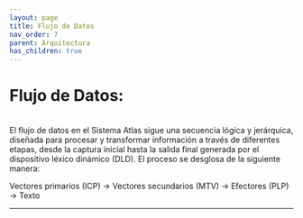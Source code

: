 ```yaml
---
layout: page
title: Flujo de Datos
nav_order: 7
parent: Arquitectura
has_children: true
---
```

# Flujo de Datos:
<br>
El flujo de datos en el Sistema Atlas sigue una secuencia lógica y jerárquica, diseñada para procesar y transformar información a través de diferentes etapas, desde la captura inicial hasta la salida final generada por el dispositivo léxico dinámico (DLD). El proceso se desglosa de la siguiente manera:

Vectores primarios (ICP) → Vectores secundarios (MTV) → Efectores (PLP) → Texto


---
